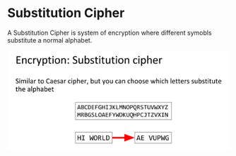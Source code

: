 # Substitution Cipher

A Substitution Cipher is system of encryption where different symobls substitute a normal alphabet.

![Substitution Cipher](substitution-cipher.png)